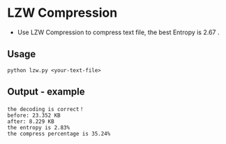 # LZW Compression 
* Use LZW Compression to compress text file, the best Entropy is 2.67 .
## Usage
```
python lzw.py <your-text-file>
```

## Output - example
```
the decoding is correct！
before: 23.352 KB
after: 8.229 KB
the entropy is 2.83%
the compress percentage is 35.24%
```
